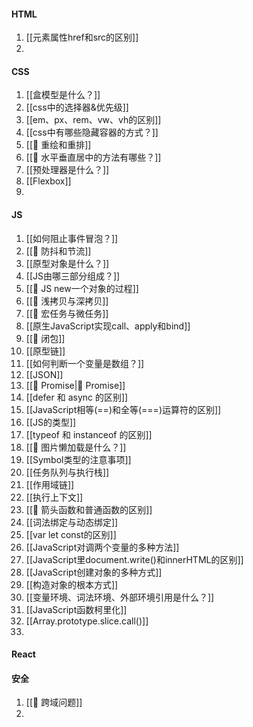 
#### HTML
1. [[元素属性href和src的区别]]
2. 


#### CSS

1. [[盒模型是什么？]]
2. [[css中的选择器&优先级]]
3. [[em、px、rem、vw、vh的区别]]
4. [[css中有哪些隐藏容器的方式？]]
5. [[🌿 重绘和重排]]
6. [[🌿 水平垂直居中的方法有哪些？]]
7. [[预处理器是什么？]]
8. [[Flexbox]]
9. 



#### JS

1. [[如何阻止事件冒泡？]]
2. [[🌿 防抖和节流]]
3. [[原型对象是什么？]]
4. [[JS由哪三部分组成？]]
5. [[🌿 JS new一个对象的过程]]
6. [[🌿 浅拷贝与深拷贝]]
7. [[🌿 宏任务与微任务]]
8. [[原生JavaScript实现call、apply和bind]]
9. [[🌿 闭包]]
10. [[原型链]]
11. [[如何判断一个变量是数组？]]
12. [[JSON]]
13. [[🌿 Promise|🌿 Promise]]
14. [[defer 和 async 的区别]]
15. [[JavaScript相等(==)和全等(===)运算符的区别]]
16. [[JS的类型]]
17. [[typeof 和 instanceof 的区别]]
18. [[🌿 图片懒加载是什么？]]
19. [[Symbol类型的注意事项]]
20. [[任务队列与执行栈]]
21. [[作用域链]]
22. [[执行上下文]]
23. [[🌿 箭头函数和普通函数的区别]]
24. [[词法绑定与动态绑定]]
25. [[var let const的区别]]
26. [[JavaScript对调两个变量的多种方法]]
27. [[JavaScript里document.write()和innerHTML的区别]]
28. [[JavaScript创建对象的多种方式]]
29. [[构造对象的根本方式]]
30. [[变量环境、词法环境、外部环境引用是什么？]]
31. [[JavaScript函数柯里化]]
32. [[Array.prototype.slice.call()]]
33. 
#### React




#### 安全

1. [[🌿 跨域问题]]
2. 